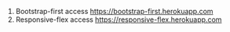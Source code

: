 1. Bootstrap-first access https://bootstrap-first.herokuapp.com
2. Responsive-flex access https://responsive-flex.herokuapp.com

